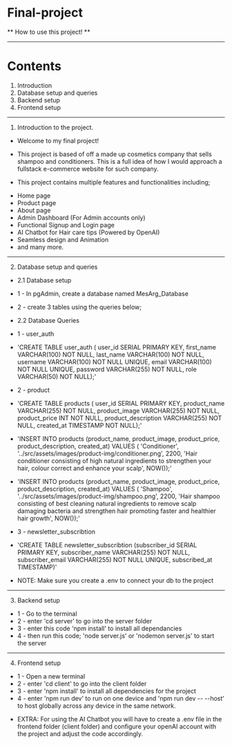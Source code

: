 # Final-project

** How to use this project! **

--------------------------------------

# Contents

1. Introduction
2. Database setup and queries
3. Backend setup
4. Frontend setup

--------------------------------------

1. Introduction to the project.

* Welcome to my final project!

- This project is based of off a made up cosmetics company that sells shampoo and conditioners. This is a full idea of how I would approach a fullstack e-commerce website for such company. 

- This project contains multiple features and functionalities including;
 * Home page
 * Product page
 * About page
 * Admin Dashboard (For Admin accounts only)
 * Functional Signup and Login page
 * AI Chatbot for Hair care tips (Powered by OpenAI)
 * Seamless design and Animation
 * and many more.

--------------------------------------

2. Database setup and queries

- 2.1 Database setup

- 1 - In pgAdmin, create a database named MesArg_Database
- 2 - create 3 tables using the queries below;

- 2.2 Database Queries

- 1 - user_auth

- 'CREATE TABLE user_auth (
    user_id SERIAL PRIMARY KEY,
    first_name VARCHAR(100) NOT NULL,
    last_name VARCHAR(100) NOT NULL,
    username VARCHAR(100) NOT NULL UNIQUE,
    email VARCHAR(100) NOT NULL UNIQUE,
    password VARCHAR(255) NOT NULL,
    role VARCHAR(50) NOT NULL);'

- 2 - product    

- 'CREATE TABLE products (
    user_id SERIAL PRIMARY KEY,
    product_name VARCHAR(255) NOT NULL,
    product_image VARCHAR(255) NOT NULL,
    product_price INT NOT NULL,
    product_description VARCHAR(255) NOT NULL,
    created_at TIMESTAMP NOT NULL);'

- 'INSERT INTO products (product_name, product_image, product_price, product_description, created_at) VALUES (
    'Conditioner',
    '../src/assets/images/product-img/conditioner.png',
    2200,
    'Hair conditioner consisting of high natural ingredients to strengthen your hair, colour correct and enhance your scalp',
    NOW());'

- 'INSERT INTO products (product_name, product_image, product_price, product_description, created_at) VALUES (
    'Shampoo',
    '../src/assets/images/product-img/shampoo.png',
    2200,
    'Hair shampoo consisting of best cleaning natural ingredients to remove scalp damaging bacteria and strengthen hair promoting faster and healthier hair growth',
    NOW());'

- 3 - newsletter_subscribtion

- 'CREATE TABLE newsletter_subscribtion (subscriber_id SERIAL PRIMARY KEY, subscriber_name VARCHAR(255) NOT NULL, subscriber_email  VARCHAR(255) NOT NULL UNIQUE, subscribed_at TIMESTAMP)'

* NOTE: Make sure you create a .env to connect your db to the project

--------------------------------------

3. Backend setup

- 1 - Go to the terminal
- 2 - enter 'cd server' to go into the server folder
- 3 - enter this code 'npm install' to install all dependancies
- 4 - then run this code; 'node server.js' or 'nodemon server.js' to start the server

--------------------------------------

4. Frontend setup

- 1 - Open a new terminal
- 2 - enter 'cd client' to go into the client folder
- 3 - enter 'npm install' to install all dependencies for the project
- 4 - enter 'npm run dev' to run on one device and 'npm run dev -- --host' to host globally across any device in the same network.

* EXTRA: For using the AI Chatbot you will have to create a .env file in the frontend folder (client folder) and configure your openAI account with the project and adjust the code accordingly.


